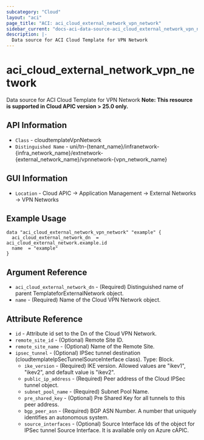 ```yaml
---
subcategory: "Cloud"
layout: "aci"
page_title: "ACI: aci_cloud_external_network_vpn_network"
sidebar_current: "docs-aci-data-source-aci_cloud_external_network_vpn_network"
description: |-
  Data source for ACI Cloud Template for VPN Network
---
```


# aci_cloud_external_network_vpn_network #

Data source for ACI Cloud Template for VPN Network
<b>Note: This resource is supported in Cloud APIC version > 25.0 only.</b>


## API Information ##

* `Class` - cloudtemplateVpnNetwork
* `Distinguished Name` - uni/tn-{tenant_name}/infranetwork-{infra_network_name}/extnetwork-{external_network_name}/vpnnetwork-{vpn_network_name}

## GUI Information ##

* `Location` - Cloud APIC -> Application Management -> External Networks -> VPN Networks



## Example Usage ##

```hcl
data "aci_cloud_external_network_vpn_network" "example" {
  aci_cloud_external_network_dn  = aci_cloud_external_network.example.id
  name  = "example"
}
```

## Argument Reference ##

* `aci_cloud_external_network_dn` - (Required) Distinguished name of parent TemplateforExternalNetwork object.
* `name` - (Required) Name of the Cloud VPN Network object.

## Attribute Reference ##
* `id` - Attribute id set to the Dn of the Cloud VPN Network.
* `remote_site_id` - (Optional) Remote Site ID. 
* `remote_site_name` - (Optional) Name of the Remote Site. 
* `ipsec_tunnel` - (Optional) IPSec tunnel destination (cloudtemplateIpSecTunnelSourceInterface class). Type: Block.
    * `ike_version` - (Required) IKE version. Allowed values are "ikev1", "ikev2", and default value is "ikev2".
    * `public_ip_address` - (Required) Peer address of the Cloud IPSec tunnel object.
    * `subnet_pool_name` - (Required) Subnet Pool Name.
    * `pre_shared_key` - (Optional) Pre Shared Key for all tunnels to this peer address.
    * `bgp_peer_asn` - (Required) BGP ASN Number. A number that uniquely identifies an autonomous system.
    * `source_interfaces` - (Optional) Source Interface Ids of the object for IPSec tunnel Source Interface. It is available only on Azure cAPIC.


